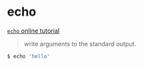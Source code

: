 echo
===

[`echo` online tutorial](https://arthas.aliyun.com/doc/arthas-tutorials.html?language=en&id=command-echo)

> write arguments to the standard output.


```bash
$ echo 'hello'
```